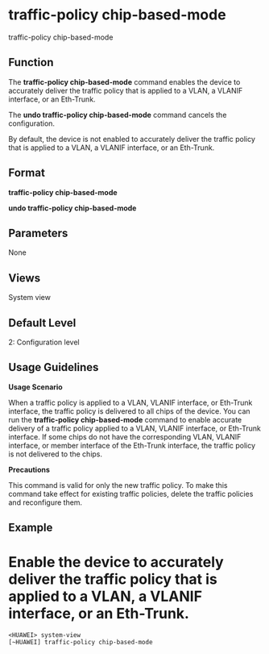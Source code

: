 traffic-policy chip-based-mode
==============================

traffic-policy chip-based-mode

Function
--------



The **traffic-policy chip-based-mode** command enables the device to accurately deliver the traffic policy that is applied to a VLAN, a VLANIF interface, or an Eth-Trunk.

The **undo traffic-policy chip-based-mode** command cancels the configuration.



By default, the device is not enabled to accurately deliver the traffic policy that is applied to a VLAN, a VLANIF interface, or an Eth-Trunk.


Format
------

**traffic-policy chip-based-mode**

**undo traffic-policy chip-based-mode**


Parameters
----------

None

Views
-----

System view


Default Level
-------------

2: Configuration level


Usage Guidelines
----------------

**Usage Scenario**

When a traffic policy is applied to a VLAN, VLANIF interface, or Eth-Trunk interface, the traffic policy is delivered to all chips of the device. You can run the **traffic-policy chip-based-mode** command to enable accurate delivery of a traffic policy applied to a VLAN, VLANIF interface, or Eth-Trunk interface. If some chips do not have the corresponding VLAN, VLANIF interface, or member interface of the Eth-Trunk interface, the traffic policy is not delivered to the chips.

**Precautions**

This command is valid for only the new traffic policy. To make this command take effect for existing traffic policies, delete the traffic policies and reconfigure them.


Example
-------

# Enable the device to accurately deliver the traffic policy that is applied to a VLAN, a VLANIF interface, or an Eth-Trunk.
```
<HUAWEI> system-view
[~HUAWEI] traffic-policy chip-based-mode

```